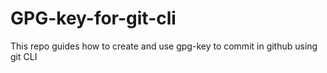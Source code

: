 # GPG-key-for-git-cli
This repo guides how to create and use gpg-key to commit in github using git CLI
